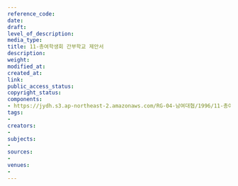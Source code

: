 ```yaml
---
reference_code: 
date: 
draft: 
level_of_description: 
media_type: 
title: 11-총여학생회 간부학교 제안서
description: 
weight: 
modified_at: 
created_at: 
link: 
public_access_status: 
copyright_status: 
components:
- https://jydh.s3.ap-northeast-2.amazonaws.com/RG-04-남여대협/1996/11-총여학생회+간부학교+제안서.pdf
tags:
- 
creators:
- 
subjects:
- 
sources:
- 
venues:
- 
---
```


